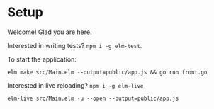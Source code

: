# Setup

Welcome! Glad you are here.

Interested in writing tests? `npm i -g elm-test`.

To start the application:

`elm make src/Main.elm --output=public/app.js && go run front.go`

Interested in live reloading? `npm i -g elm-live`

`elm-live src/Main.elm -u --open --output=public/app.js`